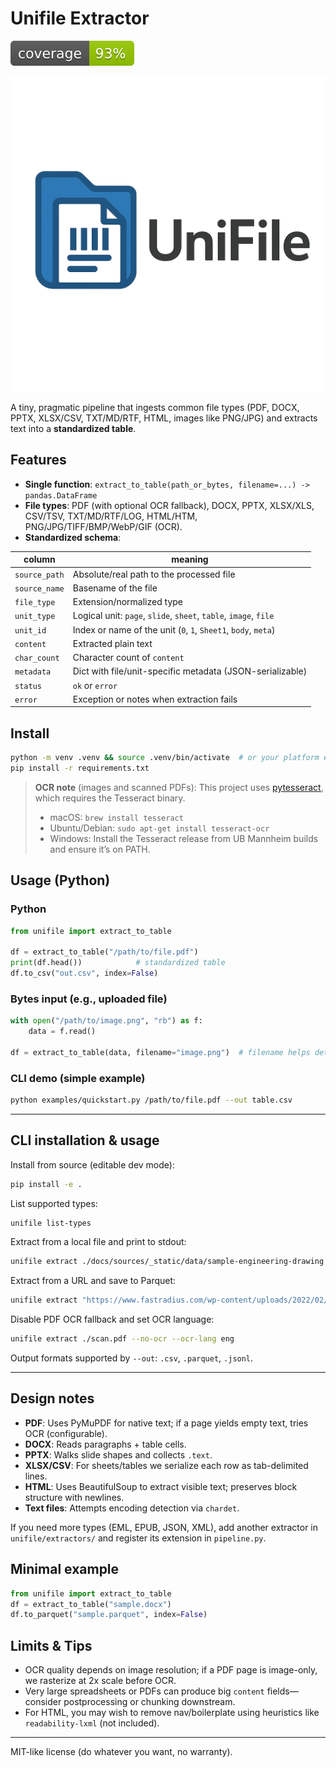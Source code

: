 <!-- Copyright (c) 2025 takotime808 -->
# Unifile Extractor

![Coverage](docs/sources/_static/images/coverage.svg)

![](docs/sources/_static/logos/unifile-favicon.png)
<!-- ![](docs/sources/_static/logos/logo.png) -->
<!-- ![](docs/sources/_static/logos/unifile-static-logo.png) -->

A tiny, pragmatic pipeline that ingests common file types (PDF, DOCX, PPTX, XLSX/CSV, TXT/MD/RTF, HTML, images like PNG/JPG)
and extracts text into a **standardized table**.

## Features
- **Single function**: `extract_to_table(path_or_bytes, filename=...) -> pandas.DataFrame`
- **File types**: PDF (with optional OCR fallback), DOCX, PPTX, XLSX/XLS, CSV/TSV, TXT/MD/RTF/LOG, HTML/HTM, PNG/JPG/TIFF/BMP/WebP/GIF (OCR).
- **Standardized schema**:

| column        | meaning |
|---------------|---------|
| `source_path` | Absolute/real path to the processed file |
| `source_name` | Basename of the file |
| `file_type`   | Extension/normalized type |
| `unit_type`   | Logical unit: `page`, `slide`, `sheet`, `table`, `image`, `file` |
| `unit_id`     | Index or name of the unit (`0`, `1`, `Sheet1`, `body`, `meta`) |
| `content`     | Extracted plain text |
| `char_count`  | Character count of `content` |
| `metadata`    | Dict with file/unit-specific metadata (JSON-serializable) |
| `status`      | `ok` or `error` |
| `error`       | Exception or notes when extraction fails |

## Install

```bash
python -m venv .venv && source .venv/bin/activate  # or your platform equivalent
pip install -r requirements.txt
```

> **OCR note** (images and scanned PDFs):
> This project uses [pytesseract](https://pypi.org/project/pytesseract/), which requires the Tesseract binary.
> - macOS: `brew install tesseract`
> - Ubuntu/Debian: `sudo apt-get install tesseract-ocr`
> - Windows: Install the Tesseract release from UB Mannheim builds and ensure it’s on PATH.

## Usage (Python)

### Python
```python
from unifile import extract_to_table

df = extract_to_table("/path/to/file.pdf")
print(df.head())            # standardized table
df.to_csv("out.csv", index=False)
```

### Bytes input (e.g., uploaded file)
```python
with open("/path/to/image.png", "rb") as f:
    data = f.read()

df = extract_to_table(data, filename="image.png")  # filename helps detect extension
```

### CLI demo (simple example)
```bash
python examples/quickstart.py /path/to/file.pdf --out table.csv
```

---

## CLI installation & usage

Install from source (editable dev mode):

```bash
pip install -e .
```

List supported types:
```bash
unifile list-types
```

Extract from a local file and print to stdout:
```bash
unifile extract ./docs/sources/_static/data/sample-engineering-drawing.pdf --max-rows 50 --max-colwidth 120
```

Extract from a URL and save to Parquet:
```bash
unifile extract "https://www.fastradius.com/wp-content/uploads/2022/02/sample-engineering-drawing.pdf" --out drawing.parquet
```

Disable PDF OCR fallback and set OCR language:
```bash
unifile extract ./scan.pdf --no-ocr --ocr-lang eng
```

Output formats supported by `--out`: `.csv`, `.parquet`, `.jsonl`.

---

## Design notes
- **PDF**: Uses PyMuPDF for native text; if a page yields empty text, tries OCR (configurable).
- **DOCX**: Reads paragraphs + table cells.
- **PPTX**: Walks slide shapes and collects `.text`.
- **XLSX/CSV**: For sheets/tables we serialize each row as tab-delimited lines.
- **HTML**: Uses BeautifulSoup to extract visible text; preserves block structure with newlines.
- **Text files**: Attempts encoding detection via `chardet`.

If you need more types (EML, EPUB, JSON, XML), add another extractor in `unifile/extractors/` and register its extension in `pipeline.py`.

## Minimal example

```python
from unifile import extract_to_table
df = extract_to_table("sample.docx")
df.to_parquet("sample.parquet", index=False)
```

## Limits & Tips
- OCR quality depends on image resolution; if a PDF page is image-only, we rasterize at 2x scale before OCR.
- Very large spreadsheets or PDFs can produce big `content` fields—consider postprocessing or chunking downstream.
- For HTML, you may wish to remove nav/boilerplate using heuristics like `readability-lxml` (not included).

---

MIT-like license (do whatever you want, no warranty).
